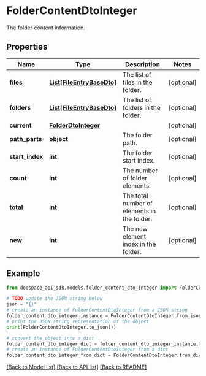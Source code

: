 # FolderContentDtoInteger
The folder content information.

## Properties

Name | Type | Description | Notes
------------ | ------------- | ------------- | -------------
**files** | [**List[FileEntryBaseDto]**](FileEntryBaseDto.md) | The list of files in the folder. | [optional] 
**folders** | [**List[FileEntryBaseDto]**](FileEntryBaseDto.md) | The list of folders in the folder. | [optional] 
**current** | [**FolderDtoInteger**](FolderDtoInteger.md) |  | [optional] 
**path_parts** | **object** | The folder path. | [optional] 
**start_index** | **int** | The folder start index. | [optional] 
**count** | **int** | The number of folder elements. | [optional] 
**total** | **int** | The total number of elements in the folder. | [optional] 
**new** | **int** | The new element index in the folder. | [optional] 

## Example

```python
from docspace_api_sdk.models.folder_content_dto_integer import FolderContentDtoInteger

# TODO update the JSON string below
json = "{}"
# create an instance of FolderContentDtoInteger from a JSON string
folder_content_dto_integer_instance = FolderContentDtoInteger.from_json(json)
# print the JSON string representation of the object
print(FolderContentDtoInteger.to_json())

# convert the object into a dict
folder_content_dto_integer_dict = folder_content_dto_integer_instance.to_dict()
# create an instance of FolderContentDtoInteger from a dict
folder_content_dto_integer_from_dict = FolderContentDtoInteger.from_dict(folder_content_dto_integer_dict)
```
[[Back to Model list]](../README.md#documentation-for-models) [[Back to API list]](../README.md#documentation-for-api-endpoints) [[Back to README]](../README.md)


